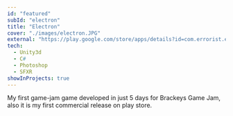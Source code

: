 ```yaml
---
id: "featured"
subId: "electron"
title: "Electron"
cover: "./images/electron.JPG"
external: "https://play.google.com/store/apps/details?id=com.errorist.electron"
tech:
  - Unity3d
  - C#
  - Photoshop
  - SFXR
showInProjects: true
---
```


My first game-jam game developed in just 5 days for Brackeys Game Jam, also it is my first commercial release on play store.

